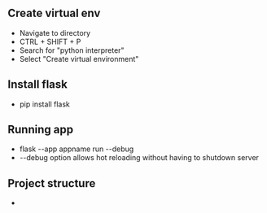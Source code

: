 ## Create virtual env
- Navigate to directory
- CTRL + SHIFT + P
- Search for "python interpreter"
- Select "Create virtual environment"

## Install flask
- pip install flask

## Running app
- flask --app appname run --debug
- --debug option allows hot reloading without having to shutdown server

## Project structure
- 
